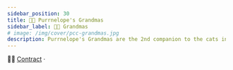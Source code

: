 ```yaml
---
sidebar_position: 30
title: 👵🏻 Purrnelope's Grandmas
sidebar_label: 👵🏻 Grandmas
# image: /img/cover/pcc-grandmas.jpg
description: Purrnelope's Grandmas are the 2nd companion to the cats in PCC Universe with 10,000 randomly generated NFTs that exist on the Ethereum Blockchain. Grandmas are Tier 3 NFTs.
---
```


👵🏻
[Contract](https://etherscan.io/address/0x9e5bF3026A4F77971057cad44C0B6e02EFA9a7cD) ·
